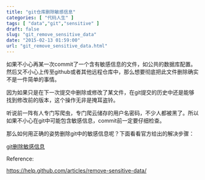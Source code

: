 ```yaml
---
title: "git仓库删除敏感信息"
categories: [ "代码人生" ]
tags: [ "data","git","sensitive" ]
draft: false
slug: "git_remove_sensitive_data"
date: "2015-02-13 01:59:00"
url: "git_remove_sensitive_data.html"
---
```


如果不小心再某一次commit了一个含有敏感信息的文件，如公共的数据库配置。然后又不小心上传至github或者其他远程仓库中，那么想要彻底把此文件删除确实不是一件简单的事情。

因为如果只是在下一次提交中删除或修改了某文件，在git提交的历史中还是能够找到修改前的版本，这个操作无非是掩耳盗铃。

听说前一阵有人专门写爬虫，专门爬云储存的用户名密码，不少人都被黑了。所以如果不小心在git中可能包含敏感信息，commit前一定要仔细检查。

那么如何用正确的姿势删除git中的敏感信息呢？下面看看官方给出的解决步骤：

[git删除敏感信息][1]

Reference:

https://help.github.com/articles/remove-sensitive-data/


  [1]: https://help.github.com/articles/remove-sensitive-data/